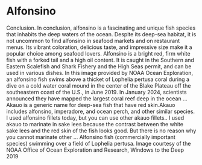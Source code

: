 # Alfonsino
Conclusion. In conclusion, alfonsino is a fascinating and unique fish species that inhabits the deep waters of the ocean. Despite its deep-sea habitat, it is not uncommon to find alfonsino in seafood markets and on restaurant menus. Its vibrant coloration, delicious taste, and impressive size make it a popular choice among seafood lovers. Alfonsino is a bright red, firm white fish with a forked tail and a high oil content. It is caught in the Southern and Eastern Scalefish and Shark Fishery and the High Seas permit, and can be used in various dishes. In this image provided by NOAA Ocean Exploration, an alfonsino fish swims above a thicket of Lophelia pertusa coral during a dive on a cold water coral mound in the center of the Blake Plateau off the southeastern coast of the U.S., in June 2019. In January 2024, scientists announced they have mapped the largest coral reef deep in the ocean ... Akauo is a generic name for deep-sea fish that have red skin.Akauo includes alfonsino, imperadore, and ocean perch, and other similar species. I used alfonsino fillets today, but you can use other akauo fillets.. I used akauo to marinate in sake lees because the contrast between the white sake lees and the red skin of the fish looks good. But there is no reason why you cannot marinate other ... Alfonsino fish (commercially important species) swimming over a field of Lophelia pertusa. Image courtesy of the NOAA Office of Ocean Exploration and Research, Windows to the Deep 2019